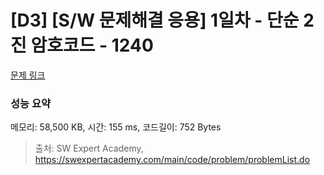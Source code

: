 # [D3] [S/W 문제해결 응용] 1일차 - 단순 2진 암호코드 - 1240 

[문제 링크](https://swexpertacademy.com/main/code/problem/problemDetail.do?contestProbId=AV15FZuqAL4CFAYD) 

### 성능 요약

메모리: 58,500 KB, 시간: 155 ms, 코드길이: 752 Bytes



> 출처: SW Expert Academy, https://swexpertacademy.com/main/code/problem/problemList.do